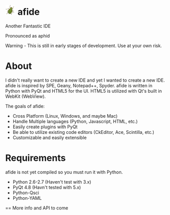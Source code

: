![Alt text](/img/aphid.png "Screenshot") afide
=====
Another Fantastic IDE

Pronounced as aphid

Warning - This is still in early stages of development.  Use at your own risk.

About
==
I didn't really want to create a new IDE and yet I wanted to create a new IDE.  afide is inspired by SPE, Geany, Notepad++, Spyder.  afide is written in Python with PyQt and HTML5 for the UI.  HTML5 is utilized with Qt's built in WebKit (WebView).

The goals of afide:
- Cross Platform (Linux, Windows, and maybe Mac)
- Handle Multiple languages (Python, Javascript, HTML, etc.)
- Easily create plugins with PyQt
- Be able to utilize existing code editors (CkEditor, Ace, Scintilla, etc.)
- Customizable and easily extensible

Requirements
==
afide is not yet compiled so you must run it with Python.
- Python 2.6-2.7 (Haven't test with 3.x)
- PyQt 4.8 (Havn't tested with 5.x)
- Python-Qsci
- Python-YAML

==
More info and API to come
